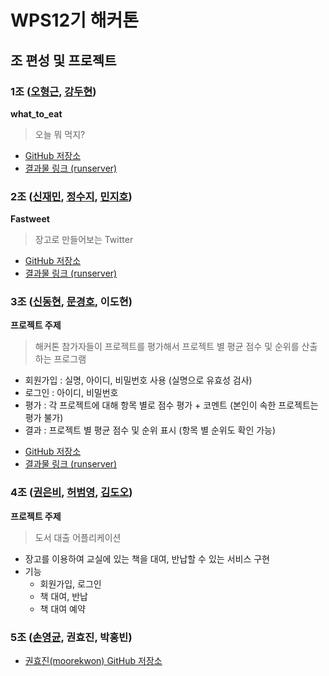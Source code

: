 # WPS12기 해커톤

## 조 편성 및 프로젝트

### 1조 ([오형근](https://github.com/hyeonggeun2), [강두현](https://github.com/djangojeng-e))

**what_to_eat**
> 오늘 뭐 먹지?

- [GitHub 저장소](https://github.com/WPS-12th-Hackathon/Team1_what_eat)
- [결과물 링크 (runserver)](http://)

### 2조 ([신재민](https://github.com/shinjam), [정수지](https://github.com/rarlala), [민지호](https://github.com/min-jyo))

**Fastweet**

> 장고로 만들어보는 Twitter

- [GitHub 저장소](https://github.com/WPS-12th-Hackathon/Team2_fastweet)
- [결과물 링크 (runserver)](http://172.16.1.116:8000)


### 3조 ([신동현](https://github.com/qu3vipon), [문경호](https://github.com/moonpeter), 이도현)

**프로젝트 주제**  
> 해커톤 참가자들이 프로젝트를 평가해서 프로젝트 별 평균 점수 및 순위를 산출하는 프로그램
* 회원가입 : 실명, 아이디, 비밀번호 사용 (실명으로 유효성 검사)
* 로그인 : 아이디, 비밀번호
* 평가 : 각 프로젝트에 대해 항목 별로 점수 평가 + 코멘트 (본인이 속한 프로젝트는 평가 불가)
* 결과 : 프로젝트 별 평균 점수 및 순위 표시 (항목 별 순위도 확인 가능)

- [GitHub 저장소](https://github.com/WPS-12th-Hackathon/Team3_face_recognization)
- [결과물 링크 (runserver)](http://172.16.1.116:8000)

### 4조 ([권은비](https://github.com/eunbiviakwon), [허범영](https://github.com/hbyyy), [김도오](https://github.com/kimdooh2019))

**프로젝트 주제**
> 도서 대출 어플리케이션
- 장고를 이용하여 교실에 있는 책을 대여, 반납할 수 있는 서비스 구현
- 기능
	- 회원가입, 로그인
	- 책 대여, 반납
	- 책 대여 예약

### 5조 ([손영균](https://github.com/Suellaiy), 권효진, 박홍빈)

- [권효진(moorekwon) GitHub 저장소](https://github.com/moorekwon/hackathon.git)
